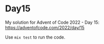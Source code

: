 # Day15

My solution for Advent of Code 2022 - Day 15: https://adventofcode.com/2022/day/15

Use `mix test` to run the code.
